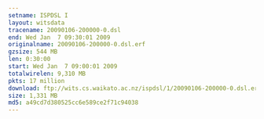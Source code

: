 ```yaml
---
setname: ISPDSL I
layout: witsdata
tracename: 20090106-200000-0.dsl
end: Wed Jan  7 09:30:01 2009
originalname: 20090106-200000-0.dsl.erf
gzsize: 544 MB
len: 0:30:00
start: Wed Jan  7 09:00:01 2009
totalwirelen: 9,310 MB
pkts: 17 million
download: ftp://wits.cs.waikato.ac.nz/ispdsl/1/20090106-200000-0.dsl.erf.gz
size: 1,331 MB
md5: a49cd7d380525cc6e589ce2f71c94038
---
```

